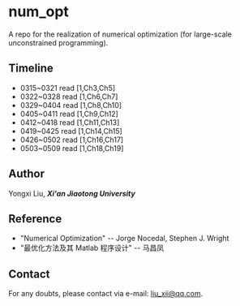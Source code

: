 # num_opt
A repo for the realization of numerical optimization (for large-scale unconstrained programming).

## Timeline

- 0315~0321 read [1,Ch3,Ch5]
- 0322~0328 read [1,Ch6,Ch7]
- 0329~0404 read [1,Ch8,Ch10]
- 0405~0411 read [1,Ch9,Ch12]
- 0412~0418 read [1,Ch11,Ch13]
- 0419~0425 read [1,Ch14,Ch15]
- 0426~0502 read [1,Ch16,Ch17]
- 0503~0509 read [1,Ch18,Ch19]

## Author

Yongxi Liu, ***Xi'an Jiaotong University***

## Reference

- "Numerical Optimization" -- Jorge Nocedal, Stephen J. Wright
- "最优化方法及其 Matlab 程序设计" -- 马昌凤

## Contact

For any doubts, please contact via e-mail: <liu_xii@qq.com>.